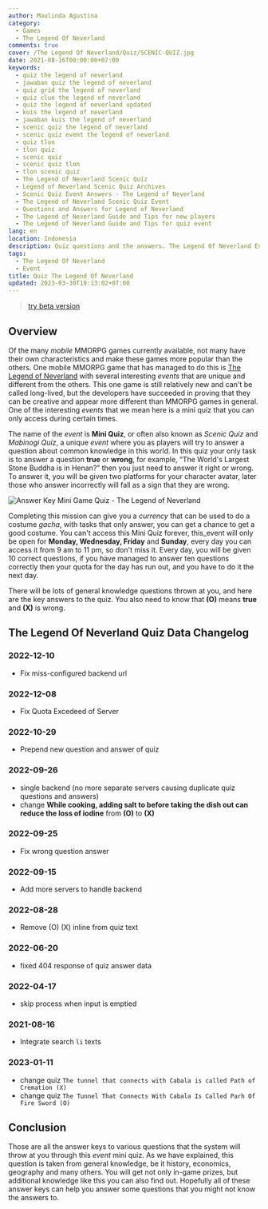 ```yaml
---
author: Maulinda Agustina
category:
  - Games
  - The Legend Of Neverland
comments: true
cover: /The Legend Of Neverland/Quiz/SCENIC-QUIZ.jpg
date: 2021-08-16T00:00:00+07:00
keywords:
  - quiz the legend of neverland
  - jawaban quiz the legend of neverland
  - quiz grid the legend of neverland
  - quiz clue the legend of neverland
  - quiz the legend of neverland updated
  - kuis the legend of neverland
  - jawaban kuis the legend of neverland
  - scenic quiz the legend of neverland
  - scenic quiz event the legend of neverland
  - quiz tlon
  - tlon quiz
  - scenic quiz
  - scenic quiz tlon
  - tlon scenic quiz
  - The Legend of Neverland Scenic Quiz
  - Legend of Neverland Scenic Quiz Archives
  - Scenic Quiz Event Answers - The Legend of Neverland
  - The Legend of Neverland Scenic Quiz Event
  - Questions and Answers for Legend of Neverland
  - The Legend of Neverland Guide and Tips for new players
  - The Legend of Neverland Guide and Tips for quiz event
lang: en
location: Indonesia
description: Quiz questions and the answers. The Legend Of Neverland Event. The Legend of Neverland Guide and Tips for quiz event. Scenic Quiz Event Answers - The Legend of Neverland
tags:
  - The Legend Of Neverland
  - Event
title: Quiz The Legend Of Neverland
updated: 2023-03-30T19:13:02+07:00
---
```


> [try beta version](http://adsense.webmanajemen.com:4000/test-unit/quiz.html)

<!-- include Quiz/table.html -->
<div id="quiz-debug"></div>
<!-- css Quiz/style.css -->
<!-- script Quiz/script.js -->

## Overview

Of the many _mobile_ MMORPG games currently available, not many have their own characteristics and make these games more popular than the others. One mobile MMORPG game that has managed to do this is [The Legend of Neverland](https://www.bluestacks.com/id/apps/role-playing/the-legend-of-neverland-on-pc.html) with several interesting _events_ that are unique and different from the others. This one game is still relatively new and can't be called long-lived, but the developers have succeeded in proving that they can be creative and appear more different than MMORPG games in general. One of the interesting _events_ that we mean here is a mini quiz that you can only access during certain times.


The name of the _event_ is **Mini Quiz**, or often also known as _Scenic Quiz_ and _Mabinogi Quiz_, a unique _event_ where you as players will try to answer a question about common knowledge in this world. In this quiz your only task is to answer a question **true** or **wrong**, for example, “The World's Largest Stone Buddha is in Henan?” then you just need to answer it right or wrong. To answer it, you will be given two platforms for your character avatar, later those who answer incorrectly will fall as a sign that they are wrong.


![Answer Key Mini Game Quiz - The Legend of Neverland](https://cdn-www.bluestacks.com/bs-images/kunci-jawaban-kuis-mini-game-the-legend-of-neverland-id-2.png)

Completing this mission can give you a _currency_ that can be used to do a costume _gacha_, with tasks that only answer, you can get a chance to get a good costume. You can't access this Mini Quiz forever, this_event will only be open for **Monday, Wednesday, Friday** and **Sunday**, every day you can access it from 9 am to 11 pm, so don't miss it. Every day, you will be given 10 correct questions, if you have managed to answer ten questions correctly then your quota for the day has run out, and you have to do it the next day.

There will be lots of general knowledge questions thrown at you, and here are the key answers to the quiz. You also need to know that **(O)** means **true** and **(X)** is wrong.

<h2 id="changelog">The Legend Of Neverland Quiz Data Changelog</h2>

### 2022-12-10
- Fix miss-configured backend url
### 2022-12-08
- Fix Quota Excedeed of Server
### 2022-10-29
- Prepend new question and answer of quiz
### 2022-09-26
- single backend (no more separate servers causing duplicate quiz questions and answers)
- change **While cooking, adding salt to before taking the dish out can reduce the loss of iodine** from **(O)** to **(X)**
### 2022-09-25
- Fix wrong question answer
### 2022-09-15
- Add more servers to handle backend
### 2022-08-28
- Remove (O) (X) inline from quiz text
### 2022-06-20
- fixed 404 response of quiz answer data
### 2022-04-17
- skip process when input is emptied
### 2021-08-16
- Integrate search `li` texts
### 2023-01-11
- change quiz `The tunnel that connects with Cabala is called Path of Cremation (X)`
- change quiz `The Tunnel That Connects With Cabala Is Called Parh Of Fire Sword (O)`

## Conclusion
Those are all the answer keys to various questions that the system will throw at you through this _event_ mini quiz. As we have explained, this question is taken from general knowledge, be it history, economics, geography and many others. You will get not only in-game prizes, but additional knowledge like this you can also find out. Hopefully all of these answer keys can help you answer some questions that you might not know the answers to.
